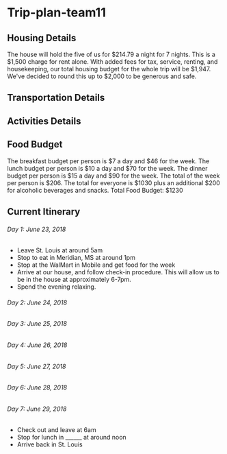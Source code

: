 # Trip-plan-team11

## Housing Details
The house will hold the five of us for $214.79 a night for 7 nights. This is a $1,500 charge for rent alone. With added fees for tax, service, renting, and housekeeping, our total housing budget for the whole trip will be $1,947. We've decided to round this up to $2,000 to be generous and safe.

## Transportation Details

## Activities Details

## Food Budget
The breakfast budget per person is $7 a day and $46 for the week.
The lunch budget per person is $10 a day and $70 for the week.
The dinner budget per person is $15 a day and $90 for the week.
The total of the week per person is $206.
The total for everyone is $1030 plus an additional $200 for alcoholic beverages and snacks.
Total Food Budget: $1230

## Current Itinerary
###### Day 1: June 23, 2018
  - Leave St. Louis at around 5am
  - Stop to eat in Meridian, MS at around 1pm
  - Stop at the WalMart in Mobile and get food for the week
  - Arrive at our house, and follow check-in procedure. This will allow us to be in the house at approximately 6-7pm.
  - Spend the evening relaxing.
###### Day 2: June 24, 2018
###### Day 3: June 25, 2018
###### Day 4: June 26, 2018
###### Day 5: June 27, 2018
###### Day 6: June 28, 2018
###### Day 7: June 29, 2018
  - Check out and leave at 6am
  - Stop for lunch in ______ at around noon
  - Arrive back in St. Louis
